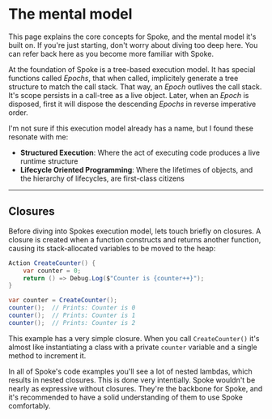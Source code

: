 # The mental model

This page explains the core concepts for Spoke, and the mental model it's built on. If you're just starting, don't worry about diving too deep here. You can refer back here as you become more familiar with Spoke.

At the foundation of Spoke is a tree-based execution model. It has special functions called _Epochs_, that when called, implicitely generate a tree structure to match the call stack. That way, an _Epoch_ outlives the call stack. It's scope persists in a call-tree as a live object. Later, when an _Epoch_ is disposed, first it will dispose the descending _Epochs_ in reverse imperative order.

I'm not sure if this execution model already has a name, but I found these resonate with me:

- **Structured Execution**: Where the act of executing code produces a live runtime structure
- **Lifecycle Oriented Programming**: Where the lifetimes of objects, and the hierarchy of lifecycles, are first-class citizens

---

## Closures

Before diving into Spokes execution model, lets touch briefly on closures. A closure is created when a function constructs and returns another function, causing its stack-allocated variables to be moved to the heap:

```cs
Action CreateCounter() {
    var counter = 0;
    return () => Debug.Log($"Counter is {counter++}");
}

var counter = CreateCounter();
counter();  // Prints: Counter is 0
counter();  // Prints: Counter is 1
counter();  // Prints: Counter is 2
```

This example has a very simple closure. When you call `CreateCounter()` it's almost like instantiating a class with a private `counter` variable and a single method to increment it.

In all of Spoke's code examples you'll see a lot of nested lambdas, which results in nested closures. This is done very intentially. Spoke wouldn't be nearly as expressive without closures. They're the backbone for Spoke, and it's recommended to have a solid understanding of them to use Spoke comfortably.
